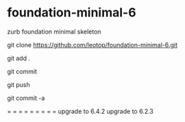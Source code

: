 # foundation-minimal-6
zurb foundation minimal skeleton


git clone https://github.com/leotop/foundation-minimal-6.git

git add .

git commit

git push


git commit -a

= = = = = = = = =
upgrade to 6.4.2
upgrade to 6.2.3